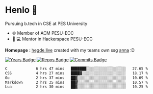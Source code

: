 
# Henlo 🌊

Pursuing b.tech in CSE at PES University

 - 🌐 Member of ACM PESU-ECC
 - 👨 💻 Mentor in Hackerspace PESU-ECC

**Homepage** : [hegde.live](https://hegde.live) created with my teams own ssg [anna](https://github.com/acmpesuecc/anna) :D

 [![Years Badge](https://badges.pufler.dev/years/bwaklog)](https://badges.pufler.dev) 
 [![Repos Badge](https://badges.pufler.dev/repos/bwaklog)](https://badges.pufler.dev)
 [![Commits Badge](https://badges.pufler.dev/commits/monthly/bwaklog)](https://badges.pufler.dev)

<!--START_SECTION:waka-->

```txt
C             6 hrs 47 mins   ███████░░░░░░░░░░░░░░░░░░   27.65 %
CSS           4 hrs 27 mins   ████▓░░░░░░░░░░░░░░░░░░░░   18.17 %
Go            2 hrs 37 mins   ██▓░░░░░░░░░░░░░░░░░░░░░░   10.69 %
Markdown      2 hrs 35 mins   ██▓░░░░░░░░░░░░░░░░░░░░░░   10.57 %
Lua           2 hrs 30 mins   ██▓░░░░░░░░░░░░░░░░░░░░░░   10.25 %
```

<!--END_SECTION:waka-->

